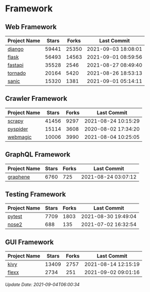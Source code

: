 # Framework

## Web Framework
| Project Name | Stars | Forks | Last Commit |
| ------------ | ----- | ----- | ----------- |
| [django](https://github.com/django/django) | 59441 | 25350 | 2021-09-03 18:08:01 |
| [flask](https://github.com/pallets/flask) | 56493 | 14563 | 2021-09-01 08:59:56 |
| [fastapi](https://github.com/tiangolo/fastapi) | 35528 | 2546 | 2021-08-27 08:49:40 |
| [tornado](https://github.com/tornadoweb/tornado) | 20164 | 5420 | 2021-08-26 18:53:13 |
| [sanic](https://github.com/sanic-org/sanic) | 15320 | 1381 | 2021-09-01 05:14:11 |

## Crawler Framework
| Project Name | Stars | Forks | Last Commit |
| ------------ | ----- | ----- | ----------- |
| [scrapy](https://github.com/scrapy/scrapy) | 41456 | 9297 | 2021-08-24 10:15:29 |
| [pyspider](https://github.com/binux/pyspider) | 15114 | 3608 | 2020-08-02 17:34:20 |
| [webmagic](https://github.com/code4craft/webmagic) | 10006 | 3990 | 2021-08-04 10:25:05 |

## GraphQL Framework
| Project Name | Stars | Forks | Last Commit |
| ------------ | ----- | ----- | ----------- |
| [graphene](https://github.com/graphql-python/graphene) | 6760 | 725 | 2021-08-24 03:07:12 |

## Testing Framework
| Project Name | Stars | Forks | Last Commit |
| ------------ | ----- | ----- | ----------- |
| [pytest](https://github.com/pytest-dev/pytest) | 7709 | 1803 | 2021-08-30 19:49:04 |
| [nose2](https://github.com/nose-devs/nose2) | 688 | 135 | 2021-07-02 16:32:54 |

## GUI Framework
| Project Name | Stars | Forks | Last Commit |
| ------------ | ----- | ----- | ----------- |
| [kivy](https://github.com/kivy/kivy) | 13409 | 2757 | 2021-08-14 12:15:19 |
| [flexx](https://github.com/flexxui/flexx) | 2734 | 251 | 2021-09-02 09:01:16 |

*Update Date: 2021-09-04T06:00:34*